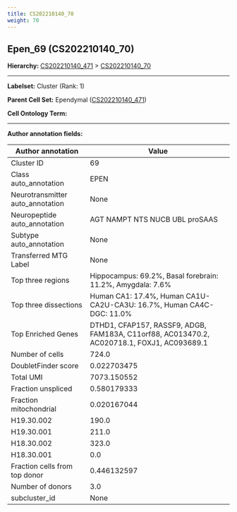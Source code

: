 ```yaml
---
title: CS202210140_70
weight: 70
---
```

## Epen_69 (CS202210140_70)
<b>Hierarchy: </b>
[CS202210140_471](cell_sets/CS202210140_471.md) >
[CS202210140_70](cell_sets/CS202210140_70.md)

---


**Labelset:** Cluster (Rank: 1)

**Parent Cell Set:** Ependymal ([CS202210140_471](cell_sets/CS202210140_471.md))



**Cell Ontology Term:** 

[MARKER GENES.]: #


---

[TRANSFERRED ANNOTATIONS.]: #


[AUTHOR ANNOTATION FIELDS.]: #


**Author annotation fields:**

| Author annotation | Value |
|-------------------|-------|
|Cluster ID|69|
|Class auto_annotation|EPEN|
|Neurotransmitter auto_annotation|None|
|Neuropeptide auto_annotation|AGT NAMPT NTS NUCB UBL proSAAS|
|Subtype auto_annotation|None|
|Transferred MTG Label|None|
|Top three regions|Hippocampus: 69.2%, Basal forebrain: 11.2%, Amygdala: 7.6%|
|Top three dissections|Human CA1: 17.4%, Human CA1U-CA2U-CA3U: 16.7%, Human CA4C-DGC: 11.0%|
|Top Enriched Genes|DTHD1, CFAP157, RASSF9, ADGB, FAM183A, C11orf88, AC013470.2, AC020718.1, FOXJ1, AC093689.1|
|Number of cells|724.0|
|DoubletFinder score|0.022703475|
|Total UMI|7073.150552|
|Fraction unspliced|0.580179333|
|Fraction mitochondrial|0.020167044|
|H19.30.002|190.0|
|H19.30.001|211.0|
|H18.30.002|323.0|
|H18.30.001|0.0|
|Fraction cells from top donor|0.446132597|
|Number of donors|3.0|
|subcluster_id|None|
